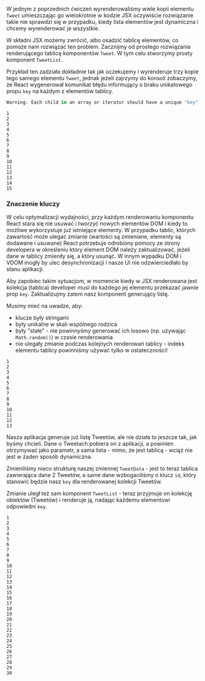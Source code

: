 W jednym z poprzednich ćwiczeń wyrenderowaliśmy wiele kopii elementu `Tweet` umieszczając go wielokrotnie w kodzie JSX oczywiście rozwiązanie takie nie sprawdzi się w przypadku, kiedy lista elementów jest dynamiczna i chcemy wyrenderować je wszystkie.

W składni JSX możemy zwrócić, albo osadzić tablicę elementów, co pomoże nam rozwiązać ten problem. Zacznijmy od prostego rozwiązania renderującego tablicę komponentów `Tweet`. W tym celu stworzymy prosty komponent `TweetList`.

Przykład ten zadziała dokładnie tak jak oczekujemy i wyrenderuje trzy kopie tego samego elementu `Tweet`, jednak jeżeli zajrzymy do konsoli zobaczymy, że React wygenerował komunikat błędu informujący o braku unikatowego propu `key` na każdym z elementów tablicy.

```jsx
Warning: Each child in an array or iterator should have a unique "key" prop.
```

```
1
2
3
4
5
6
7
8
9
10
11
12
13
14
15

```

### Znaczenie kluczy

W celu optymalizacji wydajności, przy każdym renderowaniu komponentu React stara się nie usuwać i tworzyć nowych elementów DOM i kiedy to możliwe wykorzystuje już istniejące elementy. W przypadku tablic, których zawartość może ulegać zmianie (wartości są zmieniane, elementy są dodawane i usuwane) React potrzebuje odrobiony pomocy ze strony developera w określeniu który element DOM należy zaktualizować, jeżeli dane w tablicy zmieniły się, a który usunąć. W innym wypadku DOM i VDOM mogły by ulec desynchronizacji i nasze UI nie odzwierciedlało by stanu aplikacji.

Aby zapobiec takim sytuacjom, w momencie kiedy w JSX renderowana jest kolekcja (tablica) developer musi do każdego jej elementu przekazać jawnie prop `key`. Zaktualizujmy zatem nasz komponent generujący listę.

Musimy mieć na uwadze, aby:

*   klucze były stringami
*   były unikalne w skali wspólnego rodzica
*   były "stałe" - nie powinnyśmy generować ich losowo (np. używając `Math.random()`) w czasie renderowania
*   nie ulegały zmianie podczas kolejnych renderowań tablicy - indeks elementu tablicy powinniśmy używać tylko w ostateczności!

```
1
2
3
4
5
6
7
8
9
10
11
12
13

```

Nasza aplikacja generuje już listę Tweetów, ale nie działa to jeszcze tak, jak byśmy chcieli. Dane o Tweetach pobiera on z aplikacji, a powinien otrzymywać jako parametr, a sama lista - mimo, że jest tablicą - wciąż nie jest w żaden sposób dynamiczna.

Zmieniliśmy nieco strukturę naszej zmiennej `TweetData` - jest to teraz tablica zawierająca dane 2 Tweetów, a same dane wzbogaciliśmy o klucz `id`, który stanowić będzie nasz `key` dla renderowanej kolekcji Tweetów.

Zmianie uległ też sam komponent `TweetList` - teraz przyjmuje on kolekcję obiektów (Tweetów) i renderuje ją, nadając każdemu elementowi odpowiedni `key`.

```
1
2
3
4
5
6
7
8
9
10
11
12
13
14
15
16
17
18
19
20
21
22
23
24
25
26
27
28
29
30

```